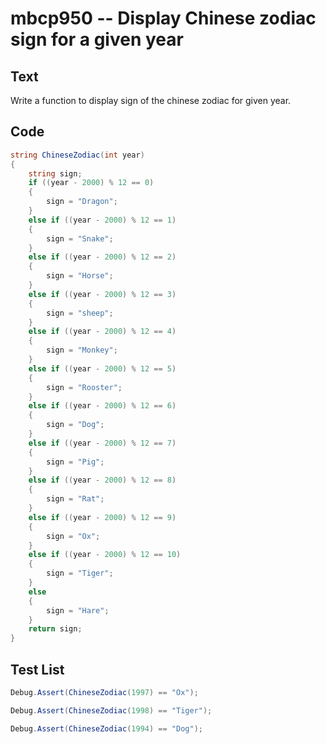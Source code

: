 # mbcp950 -- Display Chinese zodiac sign for a given year

## Text

Write a function to display sign of the chinese zodiac for given year.

## Code

```csharp
string ChineseZodiac(int year) 
{
    string sign;
    if ((year - 2000) % 12 == 0)
    {
        sign = "Dragon";
    }
    else if ((year - 2000) % 12 == 1)
    {
        sign = "Snake";
    }
    else if ((year - 2000) % 12 == 2)
    {
        sign = "Horse";
    }
    else if ((year - 2000) % 12 == 3)
    {
        sign = "sheep";
    }
    else if ((year - 2000) % 12 == 4)
    {
        sign = "Monkey";
    }
    else if ((year - 2000) % 12 == 5)
    {
        sign = "Rooster";
    }
    else if ((year - 2000) % 12 == 6)
    {
        sign = "Dog";
    }
    else if ((year - 2000) % 12 == 7)
    {
        sign = "Pig";
    }
    else if ((year - 2000) % 12 == 8)
    {
        sign = "Rat";
    }
    else if ((year - 2000) % 12 == 9)
    {
        sign = "Ox";
    }
    else if ((year - 2000) % 12 == 10)
    {
        sign = "Tiger";
    }
    else
    {
        sign = "Hare";
    }
    return sign;
}
```

## Test List

```csharp
Debug.Assert(ChineseZodiac(1997) == "Ox");
```

```csharp
Debug.Assert(ChineseZodiac(1998) == "Tiger");
```

```csharp
Debug.Assert(ChineseZodiac(1994) == "Dog");
```

